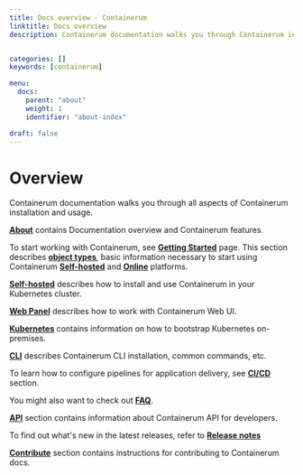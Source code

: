 ```yaml
---
title: Docs overview - Containerum
linktitle: Docs overview
description: Containerum documentation walks you through Containerum installation and usage. API section present information for developers and contributors.


categories: []
keywords: [containerum]

menu:
  docs:
    parent: "about"
    weight: 1
    identifier: "about-index"

draft: false
---
```


# Overview
Containerum documentation walks you through all aspects of Containerum installation and usage.

**[About](/about)** contains Documentation overview and Containerum features.

To start working with Containerum, see **[Getting Started](/getting-started)** page. This section
describes **[object types](/getting-started/object-types)**, basic information necessary to start using Containerum **[Self-hosted](/getting-started/self-hosted)** and **[Online](/getting-started/online)** platforms.

**[Self-hosted](/self-hosted)** describes how to install and use Containerum in your Kubernetes cluster.

**[Web Panel](/web-panel/)** describes how to work with Containerum Web UI.

**[Kubernetes](/kubernetes/)** contains information on how to bootstrap Kubernetes on-premises.

**[CLI](/cli)** describes Containerum CLI installation, common commands, etc.

To learn how to configure pipelines for application delivery, see **[CI/CD](/ci-cd)** section.

You might also want to check out **[FAQ](/faq)**.

**[API](/developer-guide/)** section contains information about Containerum API for developers.

To find out what's new in the latest releases, refer to **[Release notes](/release-notes/)**

**[Contribute](/contribute/)** section contains instructions for contributing to Containerum docs.

